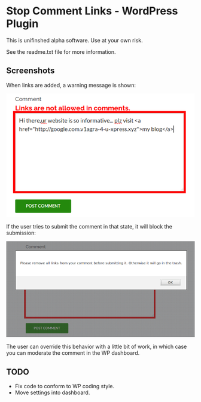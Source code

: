 # Stop Comment Links - WordPress Plugin

This is unifinshed alpha software. Use at your own risk.

See the readme.txt file for more information.

## Screenshots

When links are added, a warning message is shown:

![Screenshot 1](./screenshots/screenshot-1.png)

If the user tries to submit the comment in that state, it will block the submission:

![Screenshot 2](./screenshots/screenshot-2.png)

The user can override this behavior with a little bit of work, in which case you can moderate the comment in the WP dashboard.

## TODO

* Fix code to conform to WP coding style.
* Move settings into dashboard.
